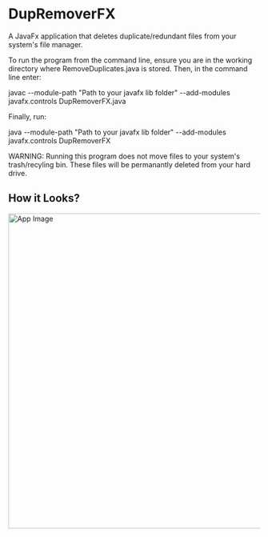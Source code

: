 # DupRemoverFX
A JavaFx application that deletes duplicate/redundant files from your system's file manager.

To run the program from the command line, ensure you are in the working directory where RemoveDuplicates.java is stored. Then, in the command line enter:

javac --module-path "Path to your javafx lib folder" --add-modules javafx.controls DupRemoverFX.java

Finally, run:

java --module-path "Path to your javafx lib folder" --add-modules javafx.controls DupRemoverFX

WARNING: Running this program does not move files to your system's trash/recyling bin. These files will be permanantly deleted from your hard drive.

<h2>How it Looks?</h2>
<img width="630" alt="App Image" src="https://user-images.githubusercontent.com/96704494/147859330-960d4cd3-5510-4e87-9916-d73d5f24d7e5.png">
